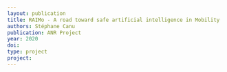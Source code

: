 ```yaml
---
layout: publication
title: RAIMo - A road toward safe artificial intelligence in Mobility
authors: Stéphane Canu
publication: ANR Project
year: 2020
doi:
type: project
project:
---
```


